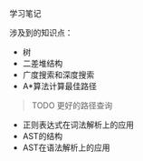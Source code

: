 学习笔记

涉及到的知识点：
- 树
- 二差堆结构
- 广度搜索和深度搜索
- A*算法计算最佳路径
> TODO 更好的路径查询
- 正则表达式在词法解析上的应用
- AST的结构
- AST在语法解析上的应用
